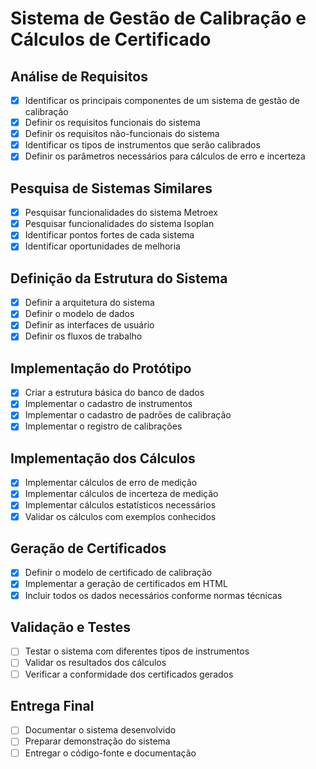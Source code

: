 # Sistema de Gestão de Calibração e Cálculos de Certificado

## Análise de Requisitos
- [x] Identificar os principais componentes de um sistema de gestão de calibração
- [x] Definir os requisitos funcionais do sistema
- [x] Definir os requisitos não-funcionais do sistema
- [x] Identificar os tipos de instrumentos que serão calibrados
- [x] Definir os parâmetros necessários para cálculos de erro e incerteza

## Pesquisa de Sistemas Similares
- [x] Pesquisar funcionalidades do sistema Metroex
- [x] Pesquisar funcionalidades do sistema Isoplan
- [x] Identificar pontos fortes de cada sistema
- [x] Identificar oportunidades de melhoria

## Definição da Estrutura do Sistema
- [x] Definir a arquitetura do sistema
- [x] Definir o modelo de dados
- [x] Definir as interfaces de usuário
- [x] Definir os fluxos de trabalho

## Implementação do Protótipo
- [x] Criar a estrutura básica do banco de dados
- [x] Implementar o cadastro de instrumentos
- [x] Implementar o cadastro de padrões de calibração
- [x] Implementar o registro de calibrações

## Implementação dos Cálculos
- [x] Implementar cálculos de erro de medição
- [x] Implementar cálculos de incerteza de medição
- [x] Implementar cálculos estatísticos necessários
- [x] Validar os cálculos com exemplos conhecidos

## Geração de Certificados
- [x] Definir o modelo de certificado de calibração
- [x] Implementar a geração de certificados em HTML
- [x] Incluir todos os dados necessários conforme normas técnicas

## Validação e Testes
- [ ] Testar o sistema com diferentes tipos de instrumentos
- [ ] Validar os resultados dos cálculos
- [ ] Verificar a conformidade dos certificados gerados

## Entrega Final
- [ ] Documentar o sistema desenvolvido
- [ ] Preparar demonstração do sistema
- [ ] Entregar o código-fonte e documentação
